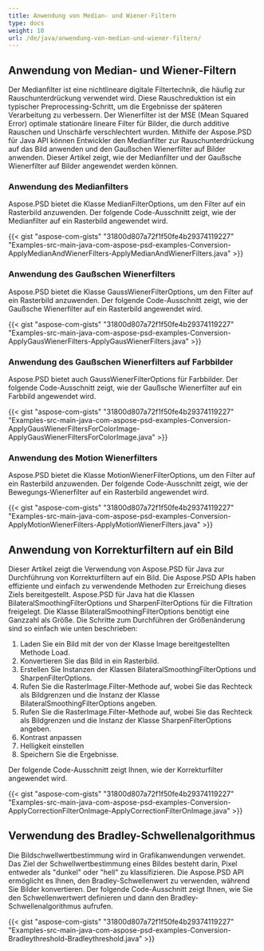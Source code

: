 ```yaml
---
title: Anwendung von Median- und Wiener-Filtern
type: docs
weight: 10
url: /de/java/anwendung-von-median-und-wiener-filtern/
---
```


## **Anwendung von Median- und Wiener-Filtern**
Der Medianfilter ist eine nichtlineare digitale Filtertechnik, die häufig zur Rauschunterdrückung verwendet wird. Diese Rauschreduktion ist ein typischer Preprocessing-Schritt, um die Ergebnisse der späteren Verarbeitung zu verbessern. Der Wienerfilter ist der MSE (Mean Squared Error) optimale stationäre lineare Filter für Bilder, die durch additive Rauschen und Unschärfe verschlechtert wurden. Mithilfe der Aspose.PSD für Java API können Entwickler den Medianfilter zur Rauschunterdrückung auf das Bild anwenden und den Gaußschen Wienerfilter auf Bilder anwenden. Dieser Artikel zeigt, wie der Medianfilter und der Gaußsche Wienerfilter auf Bilder angewendet werden können.

### **Anwendung des Medianfilters**
Aspose.PSD bietet die Klasse MedianFilterOptions, um den Filter auf ein Rasterbild anzuwenden. Der folgende Code-Ausschnitt zeigt, wie der Medianfilter auf ein Rasterbild angewendet wird.

{{< gist "aspose-com-gists" "31800d807a72f1f50fe4b29374119227" "Examples-src-main-java-com-aspose-psd-examples-Conversion-ApplyMedianAndWienerFilters-ApplyMedianAndWienerFilters.java" >}}

### **Anwendung des Gaußschen Wienerfilters**
Aspose.PSD bietet die Klasse GaussWienerFilterOptions, um den Filter auf ein Rasterbild anzuwenden. Der folgende Code-Ausschnitt zeigt, wie der Gaußsche Wienerfilter auf ein Rasterbild angewendet wird.

{{< gist "aspose-com-gists" "31800d807a72f1f50fe4b29374119227" "Examples-src-main-java-com-aspose-psd-examples-Conversion-ApplyGausWienerFilters-ApplyGausWienerFilters.java" >}}

### **Anwendung des Gaußschen Wienerfilters auf Farbbilder**
Aspose.PSD bietet auch GaussWienerFilterOptions für Farbbilder. Der folgende Code-Ausschnitt zeigt, wie der Gaußsche Wienerfilter auf ein Farbbild angewendet wird.

{{< gist "aspose-com-gists" "31800d807a72f1f50fe4b29374119227" "Examples-src-main-java-com-aspose-psd-examples-Conversion-ApplyGausWienerFiltersForColorImage-ApplyGausWienerFiltersForColorImage.java" >}}

### **Anwendung des Motion Wienerfilters**
Aspose.PSD bietet die Klasse MotionWienerFilterOptions, um den Filter auf ein Rasterbild anzuwenden. Der folgende Code-Ausschnitt zeigt, wie der Bewegungs-Wienerfilter auf ein Rasterbild angewendet wird.

{{< gist "aspose-com-gists" "31800d807a72f1f50fe4b29374119227" "Examples-src-main-java-com-aspose-psd-examples-Conversion-ApplyMotionWienerFilters-ApplyMotionWienerFilters.java" >}}

## **Anwendung von Korrekturfiltern auf ein Bild**
Dieser Artikel zeigt die Verwendung von Aspose.PSD für Java zur Durchführung von Korrekturfiltern auf ein Bild. Die Aspose.PSD APIs haben effiziente und einfach zu verwendende Methoden zur Erreichung dieses Ziels bereitgestellt. Aspose.PSD für Java hat die Klassen BilateralSmoothingFilterOptions und SharpenFilterOptions für die Filtration freigelegt. Die Klasse BilateralSmoothingFilterOptions benötigt eine Ganzzahl als Größe. Die Schritte zum Durchführen der Größenänderung sind so einfach wie unten beschrieben:

1. Laden Sie ein Bild mit der von der Klasse Image bereitgestellten Methode Load.
1. Konvertieren Sie das Bild in ein Rasterbild.
1. Erstellen Sie Instanzen der Klassen BilateralSmoothingFilterOptions und SharpenFilterOptions.
1. Rufen Sie die RasterImage.Filter-Methode auf, wobei Sie das Rechteck als Bildgrenzen und die Instanz der Klasse BilateralSmoothingFilterOptions angeben.
1. Rufen Sie die RasterImage.Filter-Methode auf, wobei Sie das Rechteck als Bildgrenzen und die Instanz der Klasse SharpenFilterOptions angeben.
1. Kontrast anpassen
1. Helligkeit einstellen
1. Speichern Sie die Ergebnisse.

Der folgende Code-Ausschnitt zeigt Ihnen, wie der Korrekturfilter angewendet wird.

{{< gist "aspose-com-gists" "31800d807a72f1f50fe4b29374119227" "Examples-src-main-java-com-aspose-psd-examples-Conversion-ApplyCorrectionFilterOnImage-ApplyCorrectionFilterOnImage.java" >}}

## **Verwendung des Bradley-Schwellenalgorithmus**
Die Bildschwellwertbestimmung wird in Grafikanwendungen verwendet. Das Ziel der Schwellwertbestimmung eines Bildes besteht darin, Pixel entweder als "dunkel" oder "hell" zu klassifizieren. Die Aspose.PSD API ermöglicht es Ihnen, den Bradley-Schwellenwert zu verwenden, während Sie Bilder konvertieren. Der folgende Code-Ausschnitt zeigt Ihnen, wie Sie den Schwellenwertwert definieren und dann den Bradley-Schwellenalgorithmus aufrufen.

{{< gist "aspose-com-gists" "31800d807a72f1f50fe4b29374119227" "Examples-src-main-java-com-aspose-psd-examples-Conversion-Bradleythreshold-Bradleythreshold.java" >}}
